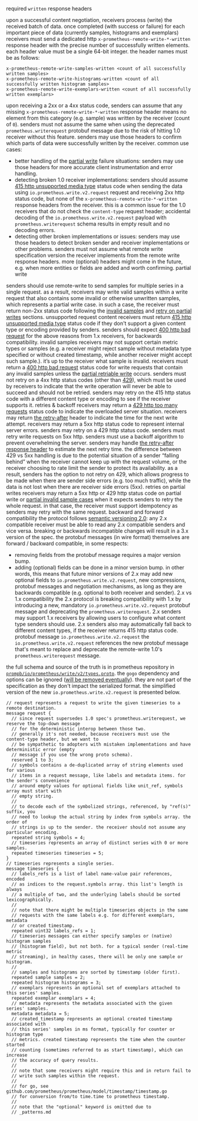 required `written` response headers
<!---
rationales: 
-->
upon a successful content negotiation, receivers process (write) the received batch of data. once completed (with success or failure) for each important piece of data (currently samples, histograms and exemplars) receivers must send a dedicated http `x-prometheus-remote-write-*-written` response header with the precise number of successfully written elements.
each header value must be a single 64-bit integer. the header names must be as follows:
```
x-prometheus-remote-write-samples-written <count of all successfully written samples>
x-prometheus-remote-write-histograms-written <count of all successfully written histogram samples>
x-prometheus-remote-write-exemplars-written <count of all successfully written exemplars>
```
upon receiving a 2xx or a 4xx status code, senders can assume that any missing `x-prometheus-remote-write-*-written` response header means no element from this category (e.g. sample) was written by the receiver (count of `0`). senders must not assume the same when using the deprecated `prometheus.writerequest` protobuf message due to the risk of hitting 1.0 receiver without this feature.
senders may use those headers to confirm which parts of data were successfully written by the receiver. common use cases:
* better handling of the [partial write](
partial-write) failure situations: senders may use those headers for more accurate client instrumentation and error handling.
* detecting broken 1.0 receiver implementations: senders should assume [415 http unsupported media type](
name-415-unsupported-media-type) status code when sending the data using `io.prometheus.write.v2.request` request and receiving 2xx http status code, but none of the `x-prometheus-remote-write-*-written` response headers from the receiver. this is a common issue for the 1.0 receivers that do not check the `content-type` request header; accidental decoding of the `io.prometheus.write.v2.request` payload with `prometheus.writerequest` schema results in empty result and no decoding errors.
* detecting other broken implementations or issues: senders may use those headers to detect broken sender and receiver implementations or other problems.
senders must not assume what remote write specification version the receiver implements from the remote write response headers.
more (optional) headers might come in the future, e.g. when more entities or fields are added and worth confirming.
partial write
<!---
rationales: _remote-write-20.md
partial-writes
-->
senders should use remote-write to send samples for multiple series in a single request. as a result, receivers may write valid samples within a write request that also contains some invalid or otherwise unwritten samples, which represents a partial write case. in such a case, the receiver must return non-2xx status code following the [invalid samples](
invalid-samples) and [retry on partial writes](
retries-on-partial-writes) sections.
unsupported request content
receivers must return [415 http unsupported media type](
name-415-unsupported-media-type) status code if they don't support a given content type or encoding provided by senders.
senders should expect [400 http bad request](
name-400-bad-request) for the above reasons from 1.x receivers, for backwards compatibility.
invalid samples
receivers may not support certain metric types or samples (e.g. a receiver might reject sample without metadata type specified or without created timestamp, while another receiver might accept such sample.). it’s up to the receiver what sample is invalid. receivers must return a [400 http bad request](
name-400-bad-request) status code for write requests that contain any invalid samples unless the [partial retriable write](
retries-on-partial-writes) occurs.
senders must not retry on a 4xx http status codes (other than [429]()), which must be used by receivers to indicate that the write operation will never be able to succeed and should not be retried. senders may retry on the 415 http status code with a different content type or encoding to see if the receiver supports it.
retries & backoff
receivers may return a [429 http too many requests]() status code to indicate the overloaded server situation. receivers may return [the retry-after](
name-retry-after) header to indicate the time for the next write attempt. receivers may return a 5xx http status code to represent internal server errors.
senders may retry on a 429 http status code. senders must retry write requests on 5xx http. senders must use a backoff algorithm to prevent overwhelming the server. senders may handle [the retry-after response header](
name-retry-after) to estimate the next retry time.
the difference between 429 vs 5xx handling is due to the potential situation of a sender “falling behind” when the receiver cannot keep up with the request volume, or the receiver choosing to rate limit the sender to protect its availability. as a result, senders has the option to not retry on 429, which allows progress to be made when there are sender side errors (e.g. too much traffic), while the data is not lost when there are receiver side errors (5xx).
retries on partial writes
receivers may return a 5xx http or 429 http status code on partial write or [partial invalid sample cases](
partial-write) when it expects senders to retry the whole request. in that case, the receiver must support idempotency as senders may retry with the same request.
backward and forward compatibility
the protocol follows [semantic versioning 2.0](): any 2.x compatible receiver must be able to read any 2.x compatible senders and vice versa. breaking or backwards incompatible changes will result in a 3.x version of the spec.
the protobuf messages (in wire format) themselves are forward / backward compatible, in some respects:
* removing fields from the protobuf message requires a major version bump.
* adding (optional) fields can be done in a minor version bump.
in other words, this means that future minor versions of 2.x may add new optional fields to `io.prometheus.write.v2.request`, new compressions, protobuf messages and negotiation mechanisms, as long as they are backwards compatible (e.g. optional to both receiver and sender).
2.x vs 1.x compatibility
the 2.x protocol is breaking compatibility with 1.x by introducing a new, mandatory `io.prometheus.write.v2.request` protobuf message and deprecating the `prometheus.writerequest`.
2.x senders may support 1.x receivers by allowing users to configure what content type senders should use. 2.x senders also may automatically fall back to different content types, if the receiver returns 415 http status code.
protobuf message
`io.prometheus.write.v2.request`
the `io.prometheus.write.v2.request` references the new protobuf message that's meant to replace and deprecate the remote-write 1.0's `prometheus.writerequest` message.
<!---
todo(bwplotka): move link to the one on prometheus main or even buf.
-->
the full schema and source of the truth is in prometheus repository in [`prompb/io/prometheus/write/v2/types.proto`](
l32). the `gogo` dependency and options can be ignored ([will be removed eventually]()). they are not part of the specification as they don't impact the serialized format.
the simplified version of the new `io.prometheus.write.v2.request` is presented below.
```
// request represents a request to write the given timeseries to a remote destination.
message request {
  // since request supersedes 1.0 spec's prometheus.writerequest, we reserve the top-down message
  // for the deterministic interop between those two.
  // generally it's not needed, because receivers must use the content-type header, but we want to
  // be sympathetic to adopters with mistaken implementations and have deterministic error (empty
  // message if you use the wrong proto schema).
  reserved 1 to 3;
  // symbols contains a de-duplicated array of string elements used for various
  // items in a request message, like labels and metadata items. for the sender's convenience
  // around empty values for optional fields like unit_ref, symbols array must start with
  // empty string.
  //
  // to decode each of the symbolized strings, referenced, by "ref(s)" suffix, you
  // need to lookup the actual string by index from symbols array. the order of
  // strings is up to the sender. the receiver should not assume any particular encoding.
  repeated string symbols = 4;
  // timeseries represents an array of distinct series with 0 or more samples.
  repeated timeseries timeseries = 5;
}
// timeseries represents a single series.
message timeseries {
  // labels_refs is a list of label name-value pair references, encoded
  // as indices to the request.symbols array. this list's length is always
  // a multiple of two, and the underlying labels should be sorted lexicographically.
  //
  // note that there might be multiple timeseries objects in the same
  // requests with the same labels e.g. for different exemplars, metadata
  // or created timestamp.
  repeated uint32 labels_refs = 1;
  // timeseries messages can either specify samples or (native) histogram samples
  // (histogram field), but not both. for a typical sender (real-time metric
  // streaming), in healthy cases, there will be only one sample or histogram.
  //
  // samples and histograms are sorted by timestamp (older first).
  repeated sample samples = 2;
  repeated histogram histograms = 3;
  // exemplars represents an optional set of exemplars attached to this series' samples.
  repeated exemplar exemplars = 4;
  // metadata represents the metadata associated with the given series' samples.
  metadata metadata = 5;
  // created_timestamp represents an optional created timestamp associated with
  // this series' samples in ms format, typically for counter or histogram type
  // metrics. created timestamp represents the time when the counter started
  // counting (sometimes referred to as start timestamp), which can increase
  // the accuracy of query results.
  //
  // note that some receivers might require this and in return fail to
  // write such samples within the request.
  //
  // for go, see github.com/prometheus/prometheus/model/timestamp/timestamp.go
  // for conversion from/to time.time to prometheus timestamp.
  //
  // note that the "optional" keyword is omitted due to
  // _patterns.md